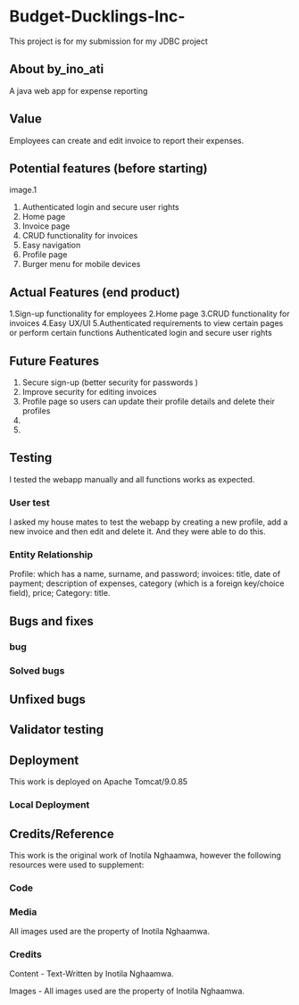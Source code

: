 # Budget-Ducklings-Inc-

This project is for my submission for my JDBC project

## About by_ino_ati
A java web app for expense reporting

## Value

Employees can create and edit invoice to report their expenses.

## Potential features (before starting)
image.1

1. Authenticated login and secure user rights
2. Home page
3. Invoice page
4. CRUD functionality for invoices
5. Easy navigation
6. Profile page
7. Burger menu for mobile devices

## Actual Features (end product)
1.Sign-up functionality for employees
2.Home page
3.CRUD functionality for invoices
4.Easy UX/UI
5.Authenticated requirements to view certain pages or perform certain functions
Authenticated login and secure user rights


## Future Features
1. Secure sign-up (better security for passwords )
2. Improve security for editing invoices
3. Profile page so users can update their profile details and delete their profiles
4.
5.

## Testing

I tested the webapp manually and all functions works as expected.

### User test
I asked my house mates to test the webapp by creating a new profile, add a new invoice and then edit and delete it. 
And they were able to do this.

### Entity Relationship
Profile: which has a name, surname, and password; 
invoices:  title, date of payment; description of expenses,
category (which is a foreign key/choice field), price; Category: title.

## Bugs and fixes

### bug

### Solved bugs

## Unfixed bugs

## Validator testing

## Deployment

This work is deployed on Apache Tomcat/9.0.85

### Local Deployment

## Credits/Reference
This work is the original work of Inotila Nghaamwa, however the following resources were used to supplement:

### Code

### Media
All images used are the property of Inotila Nghaamwa.

### Credits

Content -
Text-Written by Inotila Nghaamwa.

Images - All images used are the property of Inotila Nghaamwa.
